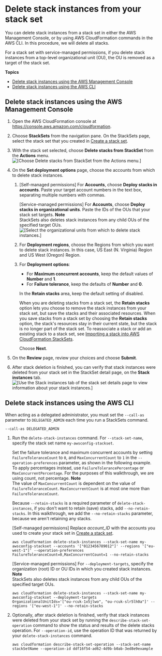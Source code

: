 # Delete stack instances from your stack set<a name="stackinstances-delete"></a>

You can delete stack instances from a stack set in either the AWS Management Console, or by using AWS CloudFormation commands in the AWS CLI\. In this procedure, we will delete all stacks\.

For a stack set with service\-managed permissions, if you delete stack instances from a top\-level organizational unit \(OU\), the OU is removed as a target of the stack set\.

**Topics**
+ [Delete stack instances using the AWS Management Console](#stackinstances-delete-console)
+ [Delete stack instances using the AWS CLI](#stackinstances-delete-cli)

## Delete stack instances using the AWS Management Console<a name="stackinstances-delete-console"></a>

1. Open the AWS CloudFormation console at [https://console\.aws\.amazon\.com/cloudformation](https://console.aws.amazon.com/cloudformation/)\.

1. Choose **StackSets** from the navigation pane\. On the StackSets page, select the stack set that you created in [Create a stack set](stacksets-getting-started-create.md)\.

1. With the stack set selected, choose **Delete stacks from StackSet** from the **Actions** menu\.  
![\[Choose Delete stacks from StackSet from the Actions menu.\]](http://docs.aws.amazon.com/AWSCloudFormation/latest/UserGuide/images/console-stacksets-action-delete-stacks.png)

1. On the **Set deployment options** page, choose the accounts from which to delete stack instances\.

   1. \[Self\-managed permissions\] For **Accounts**, choose **Deploy stacks in accounts**\. Paste your target account numbers in the text box, separating multiple numbers with commas\.

      \[Service\-managed permissions\] For **Accounts**, choose **Deploy stacks in organizational units**\. Paste the IDs of the OUs that your stack set targets\.
**Note**  
StackSets also deletes stack instances from any child OUs of the specified target OUs\.  
![\[Select the organizational units from which to delete stack instances.\]](http://docs.aws.amazon.com/AWSCloudFormation/latest/UserGuide/images/console-stackset-delete-stack-instances-in-ous.png)

   1. For **Deployment regions**, choose the Regions from which you want to delete stack instances\. In this case, US East \(N\. Virginia\) Region and US West \(Oregon\) Region\.

   1. For **Deployment options**:
      + For **Maximum concurrent accounts**, keep the default values of **Number** and **1**\.
      + For **Failure tolerance**, keep the defaults of **Number** and **0**\.

      In the **Retain stacks** area, keep the default setting of disabled\.

      When you are deleting stacks from a stack set, the **Retain stacks** option lets you choose to remove the stack instances from your stack set, but save the stacks and their associated resources\. When you save stacks from a stack set by choosing the **Retain stacks** option, the stack's resources stay in their current state, but the stack is no longer part of the stack set\. To reassociate a stack or add an existing stack to a stack set, see [Importing a stack into AWS CloudFormation StackSets](https://docs.aws.amazon.com/AWSCloudFormation/latest/UserGuide/stacksets-import.html)\.

      Choose **Next**\.

1. On the **Review** page, review your choices and choose **Submit**\.

1. After stack deletion is finished, you can verify that stack instances were deleted from your stack set in the StackSet detail page, on the **Stack instances** tab\.  
![\[Use the Stack instances tab of the stack set details page to view information about your stack instances.\]](http://docs.aws.amazon.com/AWSCloudFormation/latest/UserGuide/images/console-stackset-detail-stack-instances.png)

## Delete stack instances using the AWS CLI<a name="stackinstances-delete-cli"></a>

When acting as a delegated administrator, you must set the `--call-as` parameter to `DELEGATED_ADMIN` each time you run a StackSets command\.

```
--call-as DELEGATED_ADMIN
```

1. Run the `delete-stack-instances` command\. For `--stack-set-name`, specify the stack set name `my-awsconfig-stackset`\.

   Set the failure tolerance and maximum concurrent accounts by setting `FailureToleranceCount` to `0`, and `MaxConcurrentCount` to `1` in the `--operation-preferences` parameter, as shown in the following example\. To apply percentages instead, use `FailureTolerancePercentage` or `MaxConcurrentPercentage`\. For the purposes of this walkthrough, we are using count, not percentage\.
**Note**  
The value of `MaxConcurrentCount` is dependent on the value of `FailureToleranceCount`\. `MaxConcurrentCount` is at most one more than `FailureToleranceCount`\.

   Because `--retain-stacks` is a required parameter of `delete-stack-instances`, if you don't want to retain \(save\) stacks, add `--no-retain-stacks`\. In this walkthrough, we add the `--no-retain-stacks` parameter, because we aren't retaining any stacks\.

   \[Self\-managed permissions\] Replace *account\_ID* with the accounts you used to create your stack set in [Create a stack set](stacksets-getting-started-create.md)\.

   ```
   aws cloudformation delete-stack-instances --stack-set-name my-awsconfig-stackset --accounts '["0123456789012"]' --regions '["eu-west-1"]' --operation-preferences FailureToleranceCount=0,MaxConcurrentCount=1 --no-retain-stacks
   ```

   \[Service\-managed permissions\] For `--deployment-targets`, specify the organization \(root\) ID or OU IDs in which you created stack instances\.
**Note**  
StackSets also deletes stack instances from any child OUs of the specified target OUs\.

   ```
   aws cloudformation delete-stack-instances --stack-set-name my-awsconfig-stackset --deployment-targets OrganizationalUnitIds='["ou-rcuk-1x5jlwo", "ou-rcuk-slr5lh0a"]' --regions '["eu-west-1"]' --no-retain-stacks
   ```

1. Optionally, after stack deletion is finished, verify that stack instances were deleted from your stack set by running the `describe-stack-set-operation` command to show the status and results of the delete stacks operation\. For `--operation-id`, use the operation ID that was returned by your `delete-stack-instances` command\.

   ```
   aws cloudformation describe-stack-set-operation --stack-set-name stackSetName --operation-id ddf16f54-ad62-4d9b-b0ab-3ed8e9example
   ```